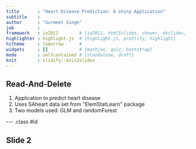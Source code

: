 ```yaml
---
title       : "Heart Disease Prediction: A shiny Application"
subtitle    : 
author      : "Gurmeet Singh"
job         : 
framework   : io2012        # {io2012, html5slides, shower, dzslides, ...}
highlighter : highlight.js  # {highlight.js, prettify, highlight}
hitheme     : tomorrow      # 
widgets     : []            # {mathjax, quiz, bootstrap}
mode        : selfcontained # {standalone, draft}
knit        : slidify::knit2slides
---
```


## Read-And-Delete

1. Application to predict heart disease
2. Uses SAheart data set from "ElemStatLearn" package
3. Two models used: GLM and randomForest

--- .class #id 

## Slide 2





